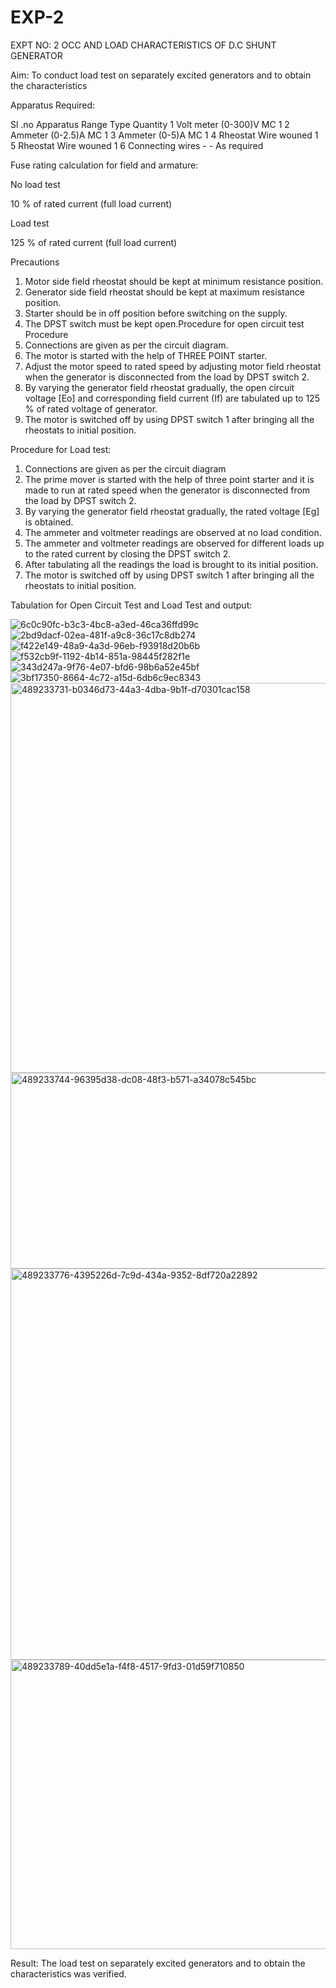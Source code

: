 # EXP-2
EXPT NO: 2 OCC AND LOAD CHARACTERISTICS OF D.C SHUNT GENERATOR

Aim:
To conduct load test on separately excited generators and to obtain the characteristics

Apparatus Required:

Sl .no	Apparatus	Range	Type	Quantity
1	Volt meter	(0-300)V	MC	1
2	Ammeter	(0-2.5)A	MC	1
3	Ammeter	(0-5)A	MC	1
4	Rheostat		Wire wouned	1
5	Rheostat		Wire wouned	1
6	Connecting wires	-	-	As required

Fuse rating calculation for field and armature:

No load test

10 % of rated current (full load current)

Load test

125 % of rated current (full load current)

Precautions

1.   Motor side field rheostat should be kept at minimum resistance position.
2.   Generator side field rheostat should be kept at maximum resistance position.
3.   Starter should be in off position before switching on the supply.
4.   The DPST switch must be kept open.Procedure for open circuit test
Procedure
1.   Connections are given as per the circuit diagram.
2.   The motor is started with the help of THREE POINT starter.
3.   Adjust the motor speed to rated speed by adjusting motor field rheostat when the generator is disconnected from the load by DPST switch 2.
4.   By  varying  the  generator  field  rheostat  gradually,  the  open  circuit  voltage  [Eo]  and corresponding field current (If) are tabulated up to 125 % of rated voltage of generator.
5.   The motor is switched off by using DPST switch 1 after bringing all the rheostats to initial position.

Procedure for Load test:

1.   Connections are given as per the circuit diagram
2.   The prime mover is started with the help of three point starter and it is made to run at rated speed when the generator is disconnected from the load by DPST switch 2.
3.   By varying the generator field rheostat gradually, the rated voltage [Eg] is obtained.
4.   The ammeter and voltmeter readings are observed at no load condition.
5.   The ammeter and voltmeter readings are observed for different loads up to the rated current by closing the DPST switch 2.
6.   After tabulating all the readings the load is brought to its initial position.
7.   The motor is switched off by using DPST switch 1 after bringing all the rheostats to initial position.

Tabulation for Open Circuit Test and Load Test and output:

![6c0c90fc-b3c3-4bc8-a3ed-46ca36ffd99c](https://github.com/user-attachments/assets/fb9b0688-cfbc-49fb-86bc-a57996d85eaf)
![2bd9dacf-02ea-481f-a9c8-36c17c8db274](https://github.com/user-attachments/assets/c9d8c0d0-085a-4b2c-8531-97f8704c878c)
![f422e149-48a9-4a3d-96eb-f93918d20b6b](https://github.com/user-attachments/assets/05dcfd5f-4488-4d88-87c2-68353860de97)
![f532cb9f-1192-4b14-851a-98445f282f1e](https://github.com/user-attachments/assets/2470abbc-b63a-4413-a3dc-87b1a639df2b)
![343d247a-9f76-4e07-bfd6-98b6a52e45bf](https://github.com/user-attachments/assets/07f1ae77-cffc-462c-af05-c507af5fcac2)
![3bf17350-8664-4c72-a15d-6db6c9ec8343](https://github.com/user-attachments/assets/56dddc75-520e-44da-9df2-bbcdcc4e4b6d)
<img width="1075" height="624" alt="489233731-b0346d73-44a3-4dba-9b1f-d70301cac158" src="https://github.com/user-attachments/assets/ac9dae74-6136-42b0-a3ce-331721d8345d" />
<img width="1067" height="313" alt="489233744-96395d38-dc08-48f3-b571-a34078c545bc" src="https://github.com/user-attachments/assets/764b1549-b298-477b-9458-5f1bc0b330cd" />
<img width="1370" height="626" alt="489233776-4395226d-7c9d-434a-9352-8df720a22892" src="https://github.com/user-attachments/assets/717b6192-aff8-4922-9cb5-c8a338ee9590" />
<img width="1373" height="463" alt="489233789-40dd5e1a-f4f8-4517-9fd3-01d59f710850" src="https://github.com/user-attachments/assets/79a71a10-2a5a-4a83-a679-8db06cddc722" />


Result:
The load test on separately excited generators and to obtain the characteristics was verified.
